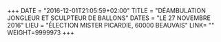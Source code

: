 +++
DATE = "2016-12-01T21:05:59+02:00"
TITLE = "DÉAMBULATION JONGLEUR ET SCULPTEUR DE BALLONS"
DATES = "LE 27 NOVEMBRE 2016"
LIEU = "ÉLECTION MISTER PICARDIE, 60000 BEAUVAIS"
LINK= ""
WEIGHT=9999973
+++